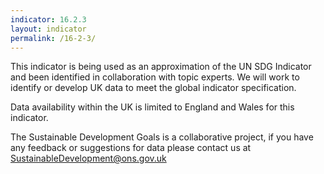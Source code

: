 ```yaml
---
indicator: 16.2.3
layout: indicator
permalink: /16-2-3/
---
```

This indicator is being used as an approximation of the UN SDG Indicator and been identified in collaboration with topic experts. We will work to identify or develop UK data to meet the global indicator specification.

Data availability within the UK is limited to England and Wales for this indicator.
  
The Sustainable Development Goals is a collaborative project, if you have any feedback or suggestions for data please contact us at <SustainableDevelopment@ons.gov.uk>
